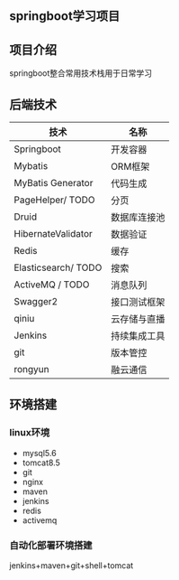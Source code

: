 ## springboot学习项目

## 项目介绍
springboot整合常用技术栈用于日常学习

## 后端技术
| 技术 | 名称 | 
|------| -----| 
|Springboot | 开发容器 |
|Mybatis | ORM框架 | 
|MyBatis Generator | 代码生成 | 
|PageHelper/ TODO | 分页|
|Druid | 数据库连接池|
|HibernateValidator| 数据验证|
|Redis| 缓存|
|Elasticsearch/ TODO| 搜索|
|ActiveMQ / TODO| 消息队列|
|Swagger2 | 接口测试框架|
|qiniu| 云存储与直播|
|Jenkins | 持续集成工具|
|git|版本管控|
|rongyun|融云通信|


## 环境搭建
### linux环境
* mysql5.6
* tomcat8.5
* git
* nginx
* maven
* jenkins
* redis
* activemq

### 自动化部署环境搭建
jenkins+maven+git+shell+tomcat






